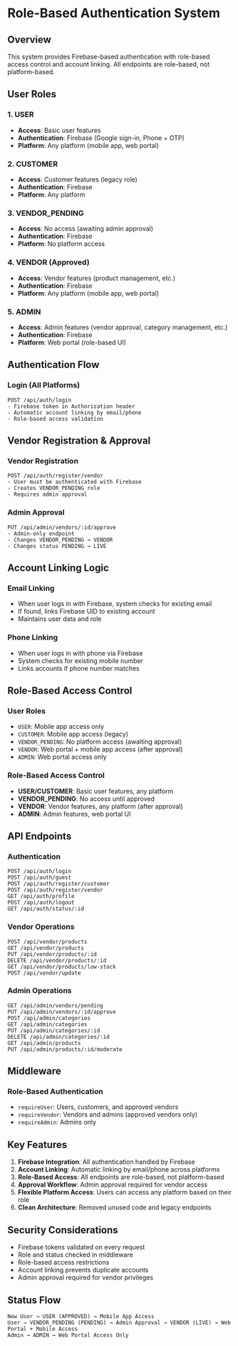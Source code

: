 # Role-Based Authentication System

## Overview

This system provides Firebase-based authentication with role-based access control and account linking. All endpoints are role-based, not platform-based.

## User Roles

### 1. USER

- **Access**: Basic user features
- **Authentication**: Firebase (Google sign-in, Phone + OTP)
- **Platform**: Any platform (mobile app, web portal)

### 2. CUSTOMER

- **Access**: Customer features (legacy role)
- **Authentication**: Firebase
- **Platform**: Any platform

### 3. VENDOR_PENDING

- **Access**: No access (awaiting admin approval)
- **Authentication**: Firebase
- **Platform**: No platform access

### 4. VENDOR (Approved)

- **Access**: Vendor features (product management, etc.)
- **Authentication**: Firebase
- **Platform**: Any platform (mobile app, web portal)

### 5. ADMIN

- **Access**: Admin features (vendor approval, category management, etc.)
- **Authentication**: Firebase
- **Platform**: Web portal (role-based UI)

## Authentication Flow

### Login (All Platforms)

```
POST /api/auth/login
- Firebase token in Authorization header
- Automatic account linking by email/phone
- Role-based access validation
```

## Vendor Registration & Approval

### Vendor Registration

```
POST /api/auth/register/vendor
- User must be authenticated with Firebase
- Creates VENDOR_PENDING role
- Requires admin approval
```

### Admin Approval

```
PUT /api/admin/vendors/:id/approve
- Admin-only endpoint
- Changes VENDOR_PENDING → VENDOR
- Changes status PENDING → LIVE
```

## Account Linking Logic

### Email Linking

- When user logs in with Firebase, system checks for existing email
- If found, links Firebase UID to existing account
- Maintains user data and role

### Phone Linking

- When user logs in with phone via Firebase
- System checks for existing mobile number
- Links accounts if phone number matches

## Role-Based Access Control

### User Roles

- `USER`: Mobile app access only
- `CUSTOMER`: Mobile app access (legacy)
- `VENDOR_PENDING`: No platform access (awaiting approval)
- `VENDOR`: Web portal + mobile app access (after approval)
- `ADMIN`: Web portal access only

### Role-Based Access Control

- **USER/CUSTOMER**: Basic user features, any platform
- **VENDOR_PENDING**: No access until approved
- **VENDOR**: Vendor features, any platform (after approval)
- **ADMIN**: Admin features, web portal UI

## API Endpoints

### Authentication

```
POST /api/auth/login
POST /api/auth/guest
POST /api/auth/register/customer
POST /api/auth/register/vendor
GET /api/auth/profile
POST /api/auth/logout
GET /api/auth/status/:id
```

### Vendor Operations

```
POST /api/vendor/products
GET /api/vendor/products
PUT /api/vendor/products/:id
DELETE /api/vendor/products/:id
GET /api/vendor/products/low-stock
POST /api/vendor/update
```

### Admin Operations

```
GET /api/admin/vendors/pending
PUT /api/admin/vendors/:id/approve
POST /api/admin/categories
GET /api/admin/categories
PUT /api/admin/categories/:id
DELETE /api/admin/categories/:id
GET /api/admin/products
PUT /api/admin/products/:id/moderate
```

## Middleware

### Role-Based Authentication

- `requireUser`: Users, customers, and approved vendors
- `requireVendor`: Vendors and admins (approved vendors only)
- `requireAdmin`: Admins only

## Key Features

1. **Firebase Integration**: All authentication handled by Firebase
2. **Account Linking**: Automatic linking by email/phone across platforms
3. **Role-Based Access**: All endpoints are role-based, not platform-based
4. **Approval Workflow**: Admin approval required for vendor access
5. **Flexible Platform Access**: Users can access any platform based on their role
6. **Clean Architecture**: Removed unused code and legacy endpoints

## Security Considerations

- Firebase tokens validated on every request
- Role and status checked in middleware
- Role-based access restrictions
- Account linking prevents duplicate accounts
- Admin approval required for vendor privileges

## Status Flow

```
New User → USER (APPROVED) → Mobile App Access
User → VENDOR_PENDING (PENDING) → Admin Approval → VENDOR (LIVE) → Web Portal + Mobile Access
Admin → ADMIN → Web Portal Access Only
```
